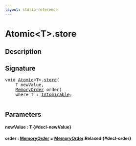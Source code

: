 ```yaml
---
layout: stdlib-reference
---
```


# Atomic\<T\>\.store

## Description





## Signature 

<pre>
<span class="code_keyword">void</span> <a href="/stdlib-reference/types/Atomic/index" class="code_type">Atomic</a>&lt;<span class="code_type">T</span>&gt;.<a href="/stdlib-reference/types/Atomic/store">store</a>(
    <span class="code_type">T</span> <span class='code_param'>newValue</span>,
    <a href="/stdlib-reference/types/MemoryOrder/index" class="code_type">MemoryOrder</a> <span class='code_param'>order</span>)
    <span class='code_keyword'>where</span> <span class="code_type">T</span> : <a href="/stdlib-reference/interfaces/IAtomicable/index" class="code_type">IAtomicable</a>;

</pre>

## Parameters

#### newValue  : T {#decl-newValue}
#### order  : [MemoryOrder](/stdlib-reference/types/MemoryOrder/index) = [MemoryOrder](/stdlib-reference/types/MemoryOrder/index)\.Relaxed {#decl-order}

